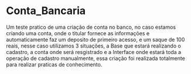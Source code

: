 # Conta_Bancaria
  Um teste pratico de uma criação de conta no banco, no caso estamos criando uma conta, onde o titular fornece as informações e automaticamente faz um deposito de primeiro acesso, e um saque de 100 reais, nesse caso utilizamos 3 situações, a Base que estará realizando o cadastro, a conta onde será resgistrado e a Interface onde estará toda a operação de cadastro manualmente, essa criação foi realizada totalmente para realizar praticas de conhecimento.
